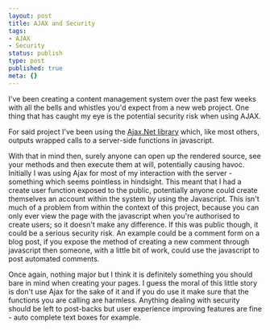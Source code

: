 ```yaml
---
layout: post
title: AJAX and Security
tags:
- AJAX
- Security
status: publish
type: post
published: true
meta: {}
---
```

I've been creating a content management system over the past few weeks with all the bells and whistles you'd expect from a new web project. One thing that has caught my eye is the potential security risk when using AJAX.

For said project I've been using the [Ajax.Net library](http://ajax.schwarz-interactive.de/csharpsample/default.aspx) which, like most others, outputs wrapped calls to a server-side functions in javascript.

<!-- more -->

With that in mind then, surely anyone can open up the rendered source, see your methods and then execute them at will, potentially causing havoc. Initially I was using Ajax for most of my interaction with the server - something which seems pointless in hindsight. This meant that I had a create user function exposed to the public, potentially anyone could create themselves an account within the system by using the Javascript. This isn't much of a problem from within the context of this project, because you can only ever view the page with the javascript when you're authorised to create users; so it doesn't make any difference. If this was public though, it could be a serious security risk. An example could be a comment form on a blog post, if you expose the method of creating a new comment through javascript then someone, with a little bit of work, could use the javascript to post automated comments.

Once again, nothing major but I think it is definitely something you should bare in mind when creating your pages. I guess the moral of this little story is don't use Ajax for the sake of it and if you do use it make sure that the functions you are calling are harmless. Anything dealing with security should be left to post-backs but user experience improving features are fine - auto complete text boxes for example.
